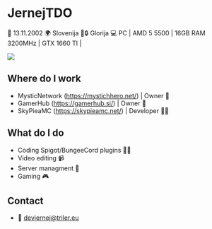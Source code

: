 # JernejTDO 
📅 13.11.2002
🌍 Slovenija
💖🔒 Glorija
💻 PC | AMD 5 5500 | 16GB RAM 3200MHz | GTX 1660 TI |

![](https://freetwitchemotes.com/wp-content/uploads/2021/02/Hi-Anime-Twitch-Emotes.png)

## Where do I work
- MysticNetwork (https://mystichhero.net/) | Owner 👑
- GamerHub (https://gamerhub.si/) | Owner 👑
- SkyPieaMC (https://skypieamc.net/) | Developer 👨‍💻

## What do I do
- Coding Spigot/BungeeCord plugins 👨‍💻
- Video editing 📹
- Server managment 📁
- Gaming 🎮

## Contact
- 📧 devjernej@triler.eu
